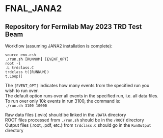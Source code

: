 # FNAL_JANA2

## Repository for Fermilab May 2023 TRD Test Beam

Workflow (assuming JANA2 installation is complete):  
```
source env.csh  
./run.sh [RUNNUM] [EVENT_OPT]  
root -l  
.L trdclass.C  
trdclass t([RUNNUM])  
t.Loop()  
```
The `[EVENT_OPT]` indicates how many events from the specified run you wish to run over.  
The default option runs over all events in the specified run, i.e. all data files.  
To run over only 10k events in run 3100, the command is:  
`./run.sh 3100 10000`  

Raw data files (.evio) should be linked in the `/DATA` directory  
ROOT files processed from `./run.sh` should be in the `/ROOT` directory  
Output files (.root, .pdf, etc.) from `trdclass.C` should go in the `RunOutput` directory  
